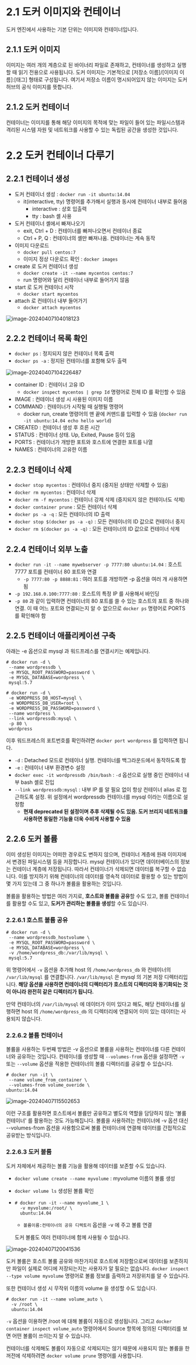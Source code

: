 # 2.1 도커 이미지와 컨테이너

  도커 엔진에서 사용하는 기본 단위는 이미지와 컨테이너입니다.

## 2.1.1 도커 이미지

  이미지는 여러 개의 계층으로 된 바이너리 파일로 존재하고, 컨테이너를 생성하고 실행할 때 읽기 전용으로 사용됩니다. 도커 이미지는 기본적으로 [저장소 이름]/[이미지 이름]:[태그] 형태로 구성됩니다. 여기서 저장소 이름이 명시되어있지 않는 이미지는 도커 허브의 공식 이미지를 뜻합니다.

## 2.1.2 도커 컨테이너

컨테이너는 이미지를 통해 해당 이미지의 목적에 맞는 파일이 들어 있는 파일시스템과 격리된 시스템 자원 및 네트워크를 사용할 수 있는 독립된 공간을 생성한 것입니다. 

# 2.2 도커 컨테이너 다루기

## 2.2.1 컨테이너 생성

- 도커 컨테이너 생성 : `docker run -it ubuntu:14.04`
  - it(interactive, tty) 명령어를 추가해서 실행과 동시에 컨테이너 내부로 들어옴
    - interactive : 상호 입출력
    - tty : bash 셸 사용
- 도커 컨테이너 셸에서 빠져나오기
  - exit, Ctrl + D : 컨테이너를 빠져나오면서 컨테이너 종료
  - Ctrl + P, Q : 컨테이너의 셸만 빠져나옴. 컨테이너는 계속 동작
- 이미지 다운로드
  - `docker pull centos:7`
  - 이미지 정상 다운로드 확인 : `docker images`
- create 로 도커 컨테이너 생성
  - `docker create -it --name mycentos centos:7`
  - run 명령어와 달리 컨테이너 내부로 들어가지 않음
- start 로 도커 컨테이너 시작
  - `docker start mycentos`
- attach 로 컨테이너 내부 들어가기
  - `docker attach mycentos`

![image-20240407104018123](images/2장_도커_엔진/image-20240407104018123.png)

## 2.2.2 컨테이너 목록 확인

- `docker ps` : 정지되지 않은 컨테이너 목록 출력
- `docker ps -a` : 정지된 컨테이너를 포함해 모두 출력

![image-20240407104226487](images/2장_도커_엔진/image-20240407104226487.png)

- container ID : 컨테이너 고유 ID
  - `docker inspect mycentos | grep Id` 명령어로 전체 ID 를 확인할 수 있음
- IMAGE : 컨테이너 생성 시 사용된 이미지 이름
- COMMAND : 컨테이너가 시작될 때 실행될 명령어
  - docker run, create 명령어의 맨 끝에 커맨드를 입력할 수 있음 (`docker run -it ubuntu:14.04 echo hello world`)
- CREATED : 컨테이너 생성 후 흐른 시간
- STATUS : 컨테이너 상태. Up, Exited, Pause 등이 있음
- PORTS : 컨테이너가 개방한 포트와 호스트에 연결한 포트를 나열
- NAMES : 컨테이너의 고유한 이름

## 2.2.3 컨테이너 삭제

- `docker stop mycentos` : 컨테이너 중지 (중지된 상태만 삭제할 수 있음)
- `docker rm mycentos` : 컨테이너 삭제
- `docker rm -f mycentos` : 컨테이너 강제 삭제 (중지되지 않은 컨테이너도 삭제)
- `docker container prune` : 모든 컨테이너 삭제
- `docker ps -a -q` : 모든 컨테이너의 ID 출력
- `docker stop $(docker ps -a -q)` : 모든 컨테이너의 ID 값으로 컨테이너 중지
- `docker rm $(docker ps -a -q)` : 모든 컨테이너의 ID 값으로 컨테이너 삭제

## 2.2.4 컨테이너 외부 노출

- `docker run -it --name mywebserver -p 7777:80 ubuntu:14.04` : 호스트 7777 포트를 컨테이너 80 포트와 연결
  - `-p 7777:80 -p 8888:81` : 여러 포트를 개방하면 -p 옵션을 여러 개 사용하면 됨
- `-p 192.168.0.100:7777:80` : 호스트의 특정 IP 를 사용해서 바인딩
- `-p 80` 과 같이 입력하면 컨테이너의 80 포트를 쓸 수 있는 호스트의 포트 중 하나와 연결. 이 때 어느 포트와 연결되는지 알 수 없으므로 `docker ps` 명령어로 PORTS 를 확인해야 함

## 2.2.5 컨테이너 애플리케이션 구축

 아래는 -e 옵션으로 mysql 과 워드프레스를 연결시키는 예제입니다.

```
# docker run -d \
 --name wordpressdb \
 -e MYSQL_ROOT_PASSWORD=password \
 -e MYSQL_DATABASE=wordpress \
 mysql:5.7
 
# docker run -d \
 -e WORDPRESS_DB_HOST=mysql \
 -e WORDPRESS_DB_USER=root \
 -e WORDPRESS_DB_PASSWORD=password \
 --name wordpress \
 --link wordpressdb:mysql \
 -p 80 \
 wordpress
```

이후 워드프레스의 포트번호를 확인하려면 `docker port wordpress` 를 입력하면 됩니다.

- `-d` : Detached 모드로 컨테이너 실행. 컨테이너를 백그라운드에서 동작하도록 함
- `-e` : 컨테이너 내부 환경변수 설정
- `docker exec -it wordpressdb /bin/bash` : `-d` 옵션으로 실행 중인 컨테이너 내부 bash 셸로 진입
- `--link wordpressdb:mysql` : 내부 IP 를 알 필요 없이 항상 컨테이너 alias 로 접근하도록 설정. 위 설정에서 wordpressdb 컨테이너를 mysql 이라는 이름으로 설정함
  - **현재 deprecated 된 설정이며 추후 삭제될 수도 있음. 도커 브리지 네트워크를 사용하면 동일한 기능을 더욱 수비게 사용할 수 있음**

## 2.2.6 도커 볼륨

  이미 생성된 이미지는 어떠한 경우로도 변하지 않으며, 컨테이너 계층에 원래 이미지에서 변경된 파일시스템 등을 저장합니다. mysql 컨테이너가 있다면 데이터베이스의 정보는 컨테이너 계층에 저장됩니다. 따라서 컨테이너가 삭제되면 데이터를 복구할 수 없습니다. 이를 방지하기 위해 컨테이너의 데이터를 영속적 데이터로 활용할 수 있는 방법이 몇 가지 있는데 그 중 하나가 볼륨을 활용하는 것입니다.

  볼륨을 활용하는 방법은 여러 가지로, **호스트와 볼륨을 공유**할 수도 있고, 볼륨 컨테이너를 활용할 수도 있고, **도커가 관리하는 볼륨을 생성**할 수도 있습니다.

### 2.2.6.1 호스트 볼륨 공유

```
# docker run -d \
 --name wordpressdb_hostvolume \
 -e MYSQL_ROOT_PASSWORD=password \
 -e MYSQL_DATABASE=wordpress \
 -v /home/wordpress_db:/var/lib/mysql \
 mysql:5.7
```

  위 명령어에서 `-v` 옵션을 추가해 host 의 `/home/wordpress_db` 와 컨테이너의 `/var/lib/mysql` 를 연결합니다. `/var/lib/mysql` 은 mysql 의 기본 저장 디렉터리입니다. **해당 옵션을 사용하면 컨테이너의 디렉터리가 호스트의 디렉터리와 동기화되는 것이 아니라 완전히 같은 디렉터리가 됩니다.**

  만약 컨테이너의 `/var/lib/mysql` 에 데이터가 이미 있다고 해도, 해당 컨테이너를 실행하면 host 의 `/home/wordpress_db` 의 디렉터리에 연결되어 이미 있는 데이터는 사용되지 않습니다.

### 2.2.6.2 볼륨 컨테이너

  볼륨을 사용하는 두번째 방법은 -v 옵션으로 볼륨을 사용하는 컨테이너를 다른 컨테이너와 공유하는 것입니다. 컨테이너를 생성할 때 `--volumes-from` 옵션을 설정하면 `-v` 또는 `--volume` 옵션을 적용한 컨테이너의 볼륨 디렉터리를 공유할 수 있습니다.

```
# docker run -it \
 --name volume_from_container \
 --volumes-from volume_overide \
ubuntu:14.04
```

![image-20240407115502653](images/2장_도커_엔진/image-20240407115502653.png)

  이런 구조를 활용하면 호스트에서 볼륨만 공유하고 별도의 역할을 담당하지 않는 '볼륨 컨테이너' 를 활용하는 것도 가능해집니다. 볼륨을 사용하려는 컨테이너에 -v 옵션 대신 --volumes-from 옵션을 사용함으로써 볼륨 컨테이너에 연결해 데이터를 간접적으로 공유받는 방식입니다.

### 2.2.6.3 도커 볼륨

  도커 자체에서 제공하는 볼륨 기능을 활용해 데이터를 보존할 수도 있습니다. 

- `docker volume create --name myvolume` : myvolume 이름의 볼륨 생성

- `docker volume ls` 생성된 볼륨 확인

- ```
  # docker run -it --name myvolume_1 \
    -v myvolume:/root/ \
    ubuntu:14.04
  ```

  - `볼륨이름:컨테이너의 공유 디렉토리` 옵션을 -v 에 주고 볼륨 연결

  도커 볼륨도 여러 컨테이너에 함께 사용될 수 있습니다.

![image-20240407120041536](images/2장_도커_엔진/image-20240407120041536.png)

  도커 볼륨은 호스트 볼륨 공유와 마찬가지로 호스트에 저장함으로써 데이터를 보존하지만 파일이 실제로 어디에 저장되는지는 사용자가 알 필요는 없습니다. `docker inspect --type volume myvolume` 명령어로 볼륨 정보를 출력하고 저장위치를 알 수 있습니다.

  또한 컨테이너 생성 시 무작위 이름의 volume 을 생성할 수도 있습니다.

```
# docker run -it --name volume_auto \
  -v /root \
  ubuntu:14.04
```

  `-v` 옵션을 이용하면 /root 에 대해 볼륨이 자동으로 생성됩니다. 그리고 `docker container inspect volume_auto` 명령어에서 Source 항목에 정의된 디렉터리를 보면 어떤 볼륨이 쓰이는지 알 수 있습니다.

  컨테이너를 삭제해도 볼륨이 자동으로 삭제되지는 않기 때문에 사용되지 않는 볼륨을 한꺼전에 삭제하려면 `docker volume prune` 명령어를 사용합니다.